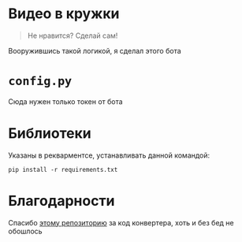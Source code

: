 # Видео в кружки
> Не нравится? Сделай сам!

Вооружившись такой логикой, я сделал этого бота

# `config.py`
Сюда нужен только токен от бота

# Библиотеки
Указаны в рекварментсе, устанавливать данной командой:

```pip install -r requirements.txt```

# Благодарности
Спасибо [этому репозиторию](https://github.com/Dizro/Telegram-Video-Circle-Bot) за код конвертера, хоть и без бед не обошлось
